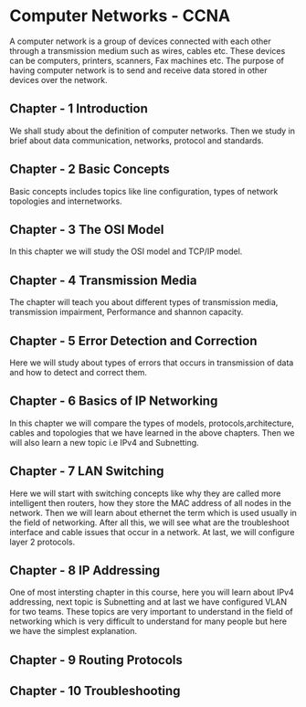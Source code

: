 # Computer Networks - CCNA
A computer network is a group of devices connected with each other through a transmission medium such as wires, cables etc. These devices can be computers, printers, scanners, Fax machines etc. The purpose of having computer network is to send and receive data stored in other devices over the network.

## Chapter - 1  Introduction

We shall study about the definition of computer networks. Then we study in brief about data communication, networks, protocol and standards.

## Chapter - 2 Basic Concepts

Basic concepts includes topics like line configuration, types of network topologies and internetworks.

## Chapter - 3 The OSI Model

In this chapter we will study the OSI model and TCP/IP model.

## Chapter - 4 Transmission Media
The chapter will teach you about different types of transmission media, transmission impairment, Performance and shannon capacity. 


## Chapter - 5 Error Detection and Correction
Here we will study about types of errors that occurs in transmission of data and how to detect and correct them.

## Chapter - 6  Basics of IP Networking

In this chapter we will compare the types of models, protocols,architecture, cables and topologies that we have learned in the above chapters. Then we will also learn a new topic i.e IPv4 and Subnetting.

## Chapter - 7 LAN Switching

Here we will start with switching concepts like why they are called more intelligent then routers, how they store the MAC address of all nodes in the network. Then we will learn about ethernet the term which is used usually in the field of networking. After all this, we will see what are the troubleshoot interface and cable issues that occur in a network. At last, we will configure layer 2 protocols.

## Chapter - 8 IP Addressing
One of most intersting chapter in this course, here you will learn about IPv4 addressing, next topic is Subnetting and at last we have configured VLAN for two teams. These topics are very important to understand in the field of networking which is very difficult to understand for many people but here we have the simplest explanation.  


## Chapter - 9 Routing Protocols



## Chapter - 10 Troubleshooting

